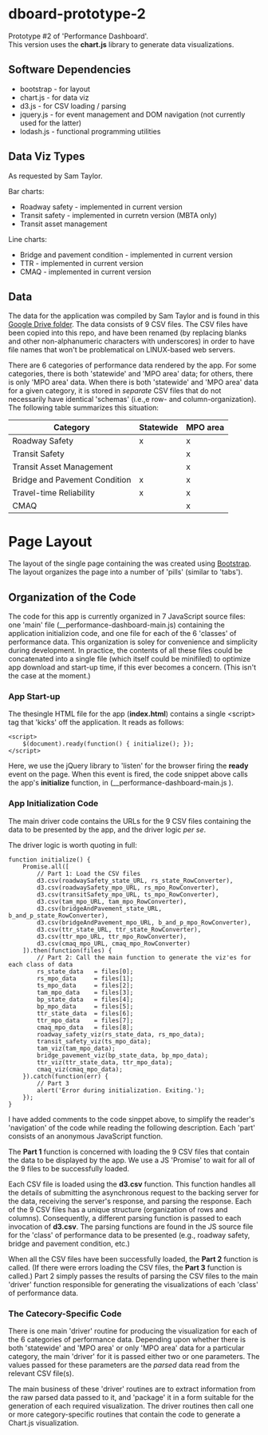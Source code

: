 # dboard-prototype-2
Prototype #2 of 'Performance Dashboard'.  
This version uses the __chart.js__ library to generate data visualizations.

## Software Dependencies
* bootstrap - for layout
* chart.js - for data viz
* d3.js - for CSV loading / parsing
* jquery.js - for event management and DOM navigation \(not currently used for the latter\)
* lodash.js - functional programming utilities

## Data Viz Types
As requested by Sam Taylor.

Bar charts:
* Roadway safety - implemented in current version
* Transit safety - implemented in curretn version (MBTA only)
* Transit asset management

Line charts:
* Bridge and pavement condition - implemented in current version
* TTR - implemented in current version
* CMAQ - implemented in current version

## Data 
The data for the application was compiled by Sam Taylor and 
is found in this [Google Drive folder](https://drive.google.com/drive/u/0/folders/1__VECPvTx3DuBCAkn20ojae9joF3sOHB).
The data consists of 9 CSV files.
The CSV files have been copied into this repo, and have been renamed \(by 
replacing blanks and other non-alphanumeric characters with underscores\) 
in order to have file names that won't be problematical on LINUX-based web servers.

There are 6 categories of performance data rendered by the app.
For some categories, there is both 'statewide' and 'MPO area' data;
for others, there is only 'MPO area' data. When there is both 'statewide'
and 'MPO area' data for a given category, it is stored in _separate_ CSV files 
that do not necessarily have identical 'schemas' \(i.e.,e row- and column-organization\).
The following table summarizes this situation:

| Category | Statewide | MPO area |
| --- | --- | --- |
| Roadway Safety | x | x |
| Transit Safety |  | x |
| Transit Asset Management |  | x |
| Bridge and Pavement Condition | x | x |
| Travel-time Reliability | x | x |
| CMAQ |  | x |

# Page Layout 
The layout of the single page containing the was created using [Bootstrap](https://getbootstrap.com/).
The layout organizes the page into a number of 'pills' \(similar to 'tabs'\).

## Organization of the Code
The code for this app is currently organized in 7 JavaScript source files: one 'main' 
file \(__performance-dashboard-main.js\) containing the application initializion code,
and one file for each of the 6 'classes' of performance data. 
This organization is soley for convenience and simplicity
during development. In practice, the contents of all these files could be concatenated
into a single file \(which itself could be minifiled\) to optimize app download and
start-up time, if this ever becomes a concern. \(This isn't the case at the moment.\)

### App Start-up
The thesingle HTML file for the app \(__index.html__\) contains a single \<script\>
tag that 'kicks' off the application. It reads as follows:
```
<script> 
	$(document).ready(function() { initialize(); });
</script>
```
Here, we use the jQuery library to 'listen' for the browser firing the __ready__
event on the page. When this event is fired, the code snippet above calls the app's
__initialize__ function, in \(__performance-dashboard-main.js \).

### App Initialization Code
The main driver code contains the URLs for the 9 CSV files containing the data to be
presented by the app, and the driver logic _per se_.

The driver logic is worth quoting in full:
```
function initialize() {
	Promise.all([
		// Part 1: Load the CSV files
		d3.csv(roadwaySafety_state_URL, rs_state_RowConverter),
		d3.csv(roadwaySafety_mpo_URL, rs_mpo_RowConverter),
		d3.csv(transitSafety_mpo_URL, ts_mpo_RowConverter),
		d3.csv(tam_mpo_URL, tam_mpo_RowConverter),
		d3.csv(bridgeAndPavement_state_URL, b_and_p_state_RowConverter),
		d3.csv(bridgeAndPavement_mpo_URL, b_and_p_mpo_RowConverter),
		d3.csv(ttr_state_URL, ttr_state_RowConverter),
		d3.csv(ttr_mpo_URL, ttr_mpo_RowConverter),
		d3.csv(cmaq_mpo_URL, cmaq_mpo_RowConverter)
	]).then(function(files) {
		// Part 2: Call the main function to generate the viz'es for each class of data
		rs_state_data 	= files[0];
		rs_mpo_data 	= files[1];
		ts_mpo_data 	= files[2];
		tam_mpo_data 	= files[3];
		bp_state_data 	= files[4];
		bp_mpo_data 	= files[5];
		ttr_state_data	= files[6];
		ttr_mpo_data	= files[7];
		cmaq_mpo_data 	= files[8];
		roadway_safety_viz(rs_state_data, rs_mpo_data);
		transit_safety_viz(ts_mpo_data);
		tam_viz(tam_mpo_data);
		bridge_pavement_viz(bp_state_data, bp_mpo_data);
		ttr_viz(ttr_state_data, ttr_mpo_data);
		cmaq_viz(cmaq_mpo_data);
	}).catch(function(err) {
		// Part 3
		alert('Error during initialization. Exiting.');
	});
}
```
I have added comments to the code sinppet above, to simplify the reader's 'navigation' of the
code while reading the following description. 
Each 'part' consists of an anonymous JavaScript function.

The __Part 1__ function is concerned with loading the 9 CSV files that contain the data 
to be displayed by the app. We use a JS 'Promise' to wait for all 
of the 9 files to be successfully loaded. 

Each CSV file is loaded using the __d3.csv__ function.
This function handles all the details of submitting the asynchronous request 
to the backing server for the data, receiving the server's response, and parsing the response.
Each of the 9 CSV files has a unique structure \(organization of rows and columns\).
Consequently, a different parsing function is passed to each invocation of __d3.csv__.
The parsing functions are found in the JS source file for the 'class' of performance data 
to be presented \(e.g., roadway safety, bridge and pavement condition, etc.\)

When all the CSV files have been successfully loaded, the __Part 2__ function is called.
\(If there were errors loading the CSV files, the __Part 3__ function is called.)
Part 2 simply passes the results of parsing the CSV files to the main 'driver' function
responsible for generating the visualizations of each 'class' of performance data.

### The Catecory-Specific Code
There is one main 'driver' routine for producing the visualization for each
of the 6 categories of performance data. Depending upon whether there is both
'statewide' and 'MPO area' or only 'MPO area' data for a particular category,
the main 'driver' for it is passed either two or one parameters. The values 
passed for these parameters are the _parsed_ data read from the relevant CSV file\(s\).

The main business of these 'driver' routines are to extract information from the 
raw parsed data passed to it, and 'package' it in a form suitable for the 
generation of each required visualization. The driver routines then call one 
or more category-specific routines that contain the code to generate a Chart.js
visualization.
